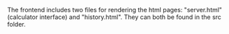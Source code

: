 The frontend includes two files for rendering the html pages: "server.html"(calculator interface) and
"history.html".
They can both be found in the src folder.